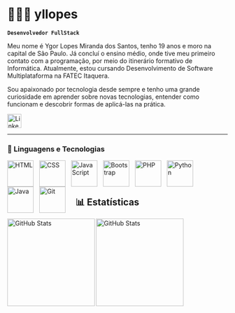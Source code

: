 # 🧑🏻‍💻 yllopes

**`Desenvolvedor FullStack`**

Meu nome é Ygor Lopes Miranda dos Santos, tenho 19 anos e moro na capital de São Paulo. Já concluí o ensino médio, onde tive meu primeiro contato com a programação, por meio do itinerário formativo de Informática. Atualmente, estou cursando Desenvolvimento de Software Multiplataforma na FATEC Itaquera.

Sou apaixonado por tecnologia desde sempre e tenho uma grande curiosidade em aprender sobre novas tecnologias, entender como funcionam e descobrir formas de aplicá-las na prática.

<p align="left">
<a href="https://www.linkedin.com/in/ygorlopes/">
  <img width="32px" alt="LinkedIn" title="LinkedIn" src="https://cdn-icons-png.flaticon.com/512/145/145807.png"/>
</a>
</p>

---

### 🤖 Linguagens e Tecnologias

<img 
    align="left" 
    alt="HTML"
    title="HTML" 
    width="60px" 
    style="padding-right: 10px;" 
    src="https://cdn.jsdelivr.net/gh/devicons/devicon@latest/icons/html5/html5-original.svg" 
/>
<img 
    align="left" 
    alt="CSS" 
    title="CSS"
    width="60px" 
    style="padding-right: 10px;" 
    src="https://cdn.jsdelivr.net/gh/devicons/devicon@latest/icons/css3/css3-original.svg" 
/>
<img 
    align="left" 
    alt="JavaScript" 
    title="JavaScript"
    width="60px" 
    style="padding-right: 10px;" 
    src="https://cdn.jsdelivr.net/gh/devicons/devicon@latest/icons/javascript/javascript-original.svg" 
/>
<img 
    align="left" 
    alt="Bootstrap"
    title="Bootstrap" 
    width="60px" 
    style="padding-right: 10px;" 
    src="https://cdn.jsdelivr.net/gh/devicons/devicon@latest/icons/bootstrap/bootstrap-original.svg" 
/>
<img 
    align="left" 
    alt="PHP" 
    title="PHP"
    width="60px" 
    style="padding-right: 10px;" 
    src="https://cdn.jsdelivr.net/gh/devicons/devicon@latest/icons/php/php-original.svg" 
/>

<img 
    align="left" 
    alt="Python" 
    title="Python"
    width="60px" 
    style="padding-right: 10px;" 
    src="https://cdn.jsdelivr.net/gh/devicons/devicon@latest/icons/python/python-original.svg" 
/>

<img 
    align="left" 
    alt="Java" 
    title="Java"
    width="60px" 
    style="padding-right: 10px;" 
    src="https://cdn.jsdelivr.net/gh/devicons/devicon@latest/icons/java/java-original.svg" 
/>

<img 
    align="left" 
    alt="Git" 
    title="Git"
    width="60px" 
    style="padding-right: 20px;" 
    src="https://cdn.jsdelivr.net/gh/devicons/devicon@latest/icons/git/git-original.svg" 
/>


<br><br><br>


## 📊 Estatísticas

<p>
  <img 
    align="left" 
    alt="GitHub Stats" 
    height="200" 
    style="padding-right: px;" 
    src="https://github-readme-stats.vercel.app/api?username=yllopes&show_icons=true&theme=dark&include_all_commits=true&locale=pt-br" 
  />

<img 
      align="left" 
      alt="GitHub Stats" 
      height="200" 
      src="https://github-readme-stats.vercel.app/api/top-langs/?username=yllopes&theme=dark&layout=compact&custom_title=Tecnologias&langs_count=10" 
  />

</p>
